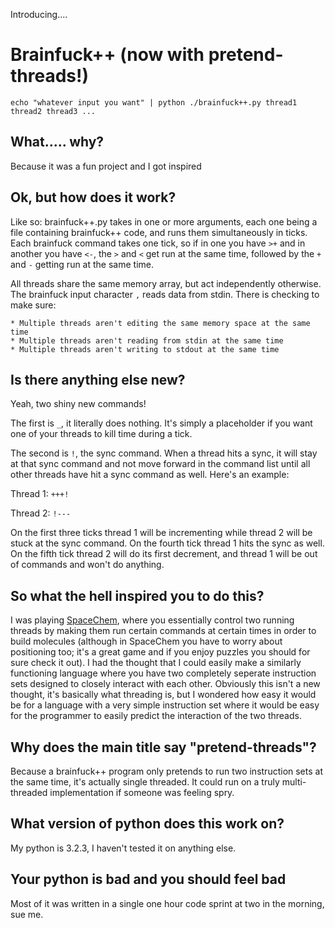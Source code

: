Introducing....

Brainfuck++ (now with pretend-threads!)
======================================

`echo "whatever input you want" | python ./brainfuck++.py thread1 thread2 thread3 ...`

What..... why?
-------------

Because it was a fun project and I got inspired

Ok, but how does it work?
------------------------

Like so: brainfuck++.py takes in one or more arguments, each one being a file containing brainfuck++ code, and runs them simultaneously
in ticks. Each brainfuck command takes one tick, so if in one you have `>+` and in another you have `<-`, the `>` and `<` get run at the
same time, followed by the `+` and `-` getting run at the same time.

All threads share the same memory array, but act independently otherwise. The brainfuck input character `,` reads data from stdin.
There is checking to make sure:

    * Multiple threads aren't editing the same memory space at the same time
    * Multiple threads aren't reading from stdin at the same time
    * Multiple threads aren't writing to stdout at the same time

Is there anything else new?
--------------------------

Yeah, two shiny new commands!

The first is `_`, it literally does nothing. It's simply a placeholder if you want one of your threads to kill time during a tick.

The second is `!`, the sync command. When a thread hits a sync, it will stay at that sync command and not move forward in the command
list until all other threads have hit a sync command as well. Here's an example:

Thread 1:
`+++!`

Thread 2:
`!---`

On the first three ticks thread 1 will be incrementing while thread 2 will be stuck at the sync command. On the fourth tick thread 1 hits 
the sync as well. On the fifth tick thread 2 will do its first decrement, and thread 1 will be out of commands and won't do anything.

So what the hell inspired you to do this?
----------------------------------------

I was playing [SpaceChem](http://spacechemthegame.com/), where you essentially control two running threads by making them run certain commands
at certain times in order to build molecules (although in SpaceChem you have to worry about positioning too; it's a great game and if you
enjoy puzzles you should for sure check it out). I had the thought that I could easily make a similarly functioning language where you have
two completely seperate instruction sets designed to closely interact with each other. Obviously this isn't a new thought, it's basically what
threading is, but I wondered how easy it would be for a language with a very simple instruction set where it would be easy for the programmer to
easily predict the interaction of the two threads.

Why does the main title say "pretend-threads"?
---------------------------------------------

Because a brainfuck++ program only pretends to run two instruction sets at the same time, it's actually single threaded. It could run on a truly
multi-threaded implementation if someone was feeling spry.

What version of python does this work on?
----------------------------------------

My python is 3.2.3, I haven't tested it on anything else.

Your python is bad and you should feel bad
-----------------------------------------

Most of it was written in a single one hour code sprint at two in the morning, sue me.
